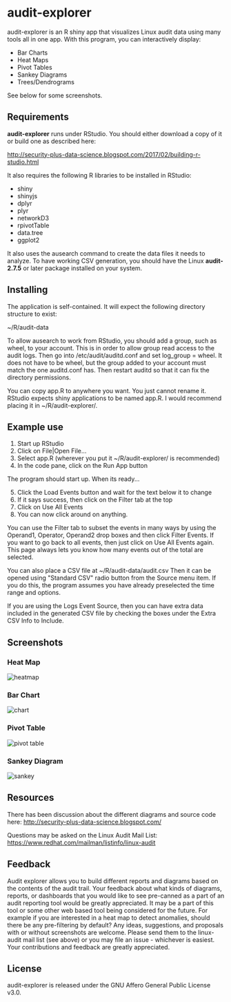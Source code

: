 # audit-explorer

audit-explorer is an R shiny app that visualizes Linux audit data using many
tools all in one app. With this program, you can interactively display:
* Bar Charts
* Heat Maps
* Pivot Tables
* Sankey Diagrams
* Trees/Dendrograms

See below for some screenshots.

## Requirements

**audit-explorer** runs under RStudio. You should either download a copy of it
or build one as described here:

http://security-plus-data-science.blogspot.com/2017/02/building-r-studio.html

It also requires the following R libraries to be installed in RStudio:

* shiny
* shinyjs
* dplyr
* plyr
* networkD3
* rpivotTable
* data.tree
* ggplot2

It also uses the ausearch command to create the data files it needs to analyze.
To have working CSV generation, you should have the Linux **audit-2.7.5** or later
package installed on your system.


## Installing

The application is self-contained. It will expect the following directory structure to exist:

~/R/audit-data

To allow ausearch to work from RStudio, you should add a group, such as wheel,
to your account. This is in order to allow group read access to the audit logs.
Then go into /etc/audit/auditd.conf and set log_group = wheel. It does not have
to be wheel, but the group added to your account must match the one auditd.conf
has. Then restart auditd so that it can fix the directory permissions.

You can copy app.R to anywhere you want. You just cannot rename it. RStudio
expects shiny applications to be named app.R. I would recommend placing it
in ~/R/audit-explorer/.


## Example use

1) Start up RStudio
2) Click on File|Open File...
3) Select app.R (wherever you put it ~/R/audit-explorer/ is recommended)
4) In the code pane, click on the Run App button

The program should start up. When its ready...

5) Click the Load Events button and wait for the text below it to change
6) If it says success, then click on the Filter tab at the top
7) Click on Use All Events
8) You can now click around on anything.

You can use the Filter tab to subset the events in many ways by using the
Operand1, Operator, Operand2 drop boxes and then click Filter Events. If you
want to go back to all events, then just click on Use All Events again. This
page always lets you know how many events out of the total are selected.

You can also place a CSV file at ~/R/audit-data/audit.csv
Then it can be opened using "Standard CSV" radio button from the Source menu
item. If you do this, the program assumes you have already preselected the time
range and options.

If you are using the Logs Event Source, then you can have extra data included in
the generated CSV file by checking the boxes under the Extra CSV Info to Include.

## Screenshots
### Heat Map

![heatmap](https://raw.githubusercontent.com/stevegrubb/audit-explorer/assets/images/heatmap.png)

### Bar Chart

![chart](https://raw.githubusercontent.com/stevegrubb/audit-explorer/assets/images/chart.png)

### Pivot Table

![pivot table](https://raw.githubusercontent.com/stevegrubb/audit-explorer/assets/images/pivot.png)

### Sankey Diagram

![sankey](https://raw.githubusercontent.com/stevegrubb/audit-explorer/assets/images/sankey.png)

## Resources

There has been discussion about the different diagrams and source code here:
http://security-plus-data-science.blogspot.com/

Questions may be asked on the Linux Audit Mail List:
https://www.redhat.com/mailman/listinfo/linux-audit

## Feedback

Audit explorer allows you to build different reports and diagrams based on
the contents of the audit trail. Your feedback about what kinds of diagrams,
reports, or dashboards that you would like to see pre-canned as a part of
an audit reporting tool would be greatly appreciated. It may be a part of this
tool or some other web based tool being considered for the future. For
example if you are interested in a heat map to detect anomalies, should there
be any pre-filtering by default? Any ideas, suggestions, and proposals with
or without screenshots are welcome. Please send them to the linux-audit mail
list (see above) or you may file an issue - whichever is easiest. Your
contributions and feedback are greatly appreciated.

## License

audit-explorer is released under the GNU Affero General Public License v3.0.
